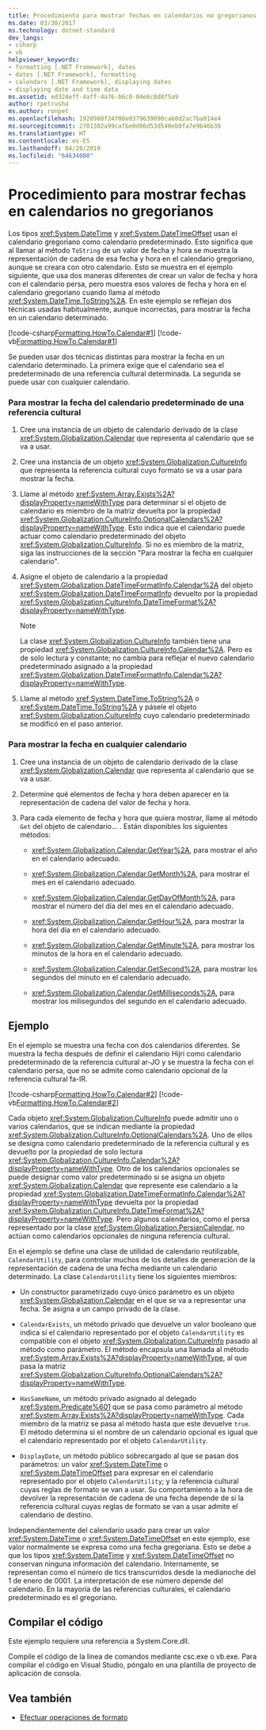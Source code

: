 ```yaml
---
title: Procedimiento para mostrar fechas en calendarios no gregorianos
ms.date: 03/30/2017
ms.technology: dotnet-standard
dev_langs:
- csharp
- vb
helpviewer_keywords:
- formatting [.NET Framework], dates
- dates [.NET Framework], formatting
- calendars [.NET Framework], displaying dates
- displaying date and time data
ms.assetid: ed324eff-4aff-4a76-b6c0-04e6c0d8f5a9
author: rpetrusha
ms.author: ronpet
ms.openlocfilehash: 1928980f24f08e0379639090cab8d2ac7ba014e4
ms.sourcegitcommit: 2701302a99cafbe0d86d53d540eb0fa7e9b46b36
ms.translationtype: HT
ms.contentlocale: es-ES
ms.lasthandoff: 04/28/2019
ms.locfileid: "64634000"
---
```

# <a name="how-to-display-dates-in-non-gregorian-calendars"></a>Procedimiento para mostrar fechas en calendarios no gregorianos
Los tipos <xref:System.DateTime> y <xref:System.DateTimeOffset> usan el calendario gregoriano como calendario predeterminado. Esto significa que al llamar al método `ToString` de un valor de fecha y hora se muestra la representación de cadena de esa fecha y hora en el calendario gregoriano, aunque se creara con otro calendario. Esto se muestra en el ejemplo siguiente, que usa dos maneras diferentes de crear un valor de fecha y hora con el calendario persa, pero muestra esos valores de fecha y hora en el calendario gregoriano cuando llama al método <xref:System.DateTime.ToString%2A>. En este ejemplo se reflejan dos técnicas usadas habitualmente, aunque incorrectas, para mostrar la fecha en un calendario determinado.  
  
 [!code-csharp[Formatting.HowTo.Calendar#1](../../../samples/snippets/csharp/VS_Snippets_CLR/Formatting.HowTo.Calendar/cs/Calendar1.cs#1)]
 [!code-vb[Formatting.HowTo.Calendar#1](../../../samples/snippets/visualbasic/VS_Snippets_CLR/Formatting.HowTo.Calendar/vb/Calendar1.vb#1)]  
  
 Se pueden usar dos técnicas distintas para mostrar la fecha en un calendario determinado. La primera exige que el calendario sea el predeterminado de una referencia cultural determinada. La segunda se puede usar con cualquier calendario.  
  
### <a name="to-display-the-date-for-a-cultures-default-calendar"></a>Para mostrar la fecha del calendario predeterminado de una referencia cultural  
  
1. Cree una instancia de un objeto de calendario derivado de la clase <xref:System.Globalization.Calendar> que representa al calendario que se va a usar.  
  
2. Cree una instancia de un objeto <xref:System.Globalization.CultureInfo> que representa la referencia cultural cuyo formato se va a usar para mostrar la fecha.  
  
3. Llame al método <xref:System.Array.Exists%2A?displayProperty=nameWithType> para determinar si el objeto de calendario es miembro de la matriz devuelta por la propiedad <xref:System.Globalization.CultureInfo.OptionalCalendars%2A?displayProperty=nameWithType>. Esto indica que el calendario puede actuar como calendario predeterminado del objeto <xref:System.Globalization.CultureInfo>. Si no es miembro de la matriz, siga las instrucciones de la sección "Para mostrar la fecha en cualquier calendario".  
  
4. Asigne el objeto de calendario a la propiedad <xref:System.Globalization.DateTimeFormatInfo.Calendar%2A> del objeto <xref:System.Globalization.DateTimeFormatInfo> devuelto por la propiedad <xref:System.Globalization.CultureInfo.DateTimeFormat%2A?displayProperty=nameWithType>.  
  
    > [!NOTE]
    >  La clase <xref:System.Globalization.CultureInfo> también tiene una propiedad <xref:System.Globalization.CultureInfo.Calendar%2A>. Pero es de solo lectura y constante; no cambia para reflejar el nuevo calendario predeterminado asignado a la propiedad <xref:System.Globalization.DateTimeFormatInfo.Calendar%2A?displayProperty=nameWithType>.  
  
5. Llame al método <xref:System.DateTime.ToString%2A> o <xref:System.DateTime.ToString%2A> y pásele el objeto <xref:System.Globalization.CultureInfo> cuyo calendario predeterminado se modificó en el paso anterior.  
  
### <a name="to-display-the-date-in-any-calendar"></a>Para mostrar la fecha en cualquier calendario  
  
1. Cree una instancia de un objeto de calendario derivado de la clase <xref:System.Globalization.Calendar> que representa al calendario que se va a usar.  
  
2. Determine qué elementos de fecha y hora deben aparecer en la representación de cadena del valor de fecha y hora.  
  
3. Para cada elemento de fecha y hora que quiera mostrar, llame al método `Get` del objeto de calendario... . Están disponibles los siguientes métodos:  
  
    - <xref:System.Globalization.Calendar.GetYear%2A>, para mostrar el año en el calendario adecuado.  
  
    - <xref:System.Globalization.Calendar.GetMonth%2A>, para mostrar el mes en el calendario adecuado.  
  
    - <xref:System.Globalization.Calendar.GetDayOfMonth%2A>, para mostrar el número del día del mes en el calendario adecuado.  
  
    - <xref:System.Globalization.Calendar.GetHour%2A>, para mostrar la hora del día en el calendario adecuado.  
  
    - <xref:System.Globalization.Calendar.GetMinute%2A>, para mostrar los minutos de la hora en el calendario adecuado.  
  
    - <xref:System.Globalization.Calendar.GetSecond%2A>, para mostrar los segundos del minuto en el calendario adecuado.  
  
    - <xref:System.Globalization.Calendar.GetMilliseconds%2A>, para mostrar los milisegundos del segundo en el calendario adecuado.  
  
## <a name="example"></a>Ejemplo  
 En el ejemplo se muestra una fecha con dos calendarios diferentes. Se muestra la fecha después de definir el calendario Hijri como calendario predeterminado de la referencia cultural ar-JO y se muestra la fecha con el calendario persa, que no se admite como calendario opcional de la referencia cultural fa-IR.  
  
 [!code-csharp[Formatting.HowTo.Calendar#2](../../../samples/snippets/csharp/VS_Snippets_CLR/Formatting.HowTo.Calendar/cs/Calendar1.cs#2)]
 [!code-vb[Formatting.HowTo.Calendar#2](../../../samples/snippets/visualbasic/VS_Snippets_CLR/Formatting.HowTo.Calendar/vb/Calendar1.vb#2)]  
  
 Cada objeto <xref:System.Globalization.CultureInfo> puede admitir uno o varios calendarios, que se indican mediante la propiedad <xref:System.Globalization.CultureInfo.OptionalCalendars%2A>. Uno de ellos se designa como calendario predeterminado de la referencia cultural y es devuelto por la propiedad de solo lectura <xref:System.Globalization.CultureInfo.Calendar%2A?displayProperty=nameWithType>. Otro de los calendarios opcionales se puede designar como valor predeterminado si se asigna un objeto <xref:System.Globalization.Calendar> que represente ese calendario a la propiedad <xref:System.Globalization.DateTimeFormatInfo.Calendar%2A?displayProperty=nameWithType> devuelta por la propiedad <xref:System.Globalization.CultureInfo.DateTimeFormat%2A?displayProperty=nameWithType>. Pero algunos calendarios, como el persa representado por la clase <xref:System.Globalization.PersianCalendar>, no actúan como calendarios opcionales de ninguna referencia cultural.  
  
 En el ejemplo se define una clase de utilidad de calendario reutilizable, `CalendarUtility`, para controlar muchos de los detalles de generación de la representación de cadena de una fecha mediante un calendario determinado. La clase `CalendarUtility` tiene los siguientes miembros:  
  
- Un constructor parametrizado cuyo único parámetro es un objeto <xref:System.Globalization.Calendar> en el que se va a representar una fecha. Se asigna a un campo privado de la clase.  
  
- `CalendarExists`, un método privado que devuelve un valor booleano que indica si el calendario representado por el objeto `CalendarUtility` es compatible con el objeto <xref:System.Globalization.CultureInfo> pasado al método como parámetro. El método encapsula una llamada al método <xref:System.Array.Exists%2A?displayProperty=nameWithType>, al que pasa la matriz <xref:System.Globalization.CultureInfo.OptionalCalendars%2A?displayProperty=nameWithType>.  
  
- `HasSameName`, un método privado asignado al delegado <xref:System.Predicate%601> que se pasa como parámetro al método <xref:System.Array.Exists%2A?displayProperty=nameWithType>. Cada miembro de la matriz se pasa al método hasta que este devuelve `true`. El método determina si el nombre de un calendario opcional es igual que el calendario representado por el objeto `CalendarUtility`.  
  
- `DisplayDate`, un método público sobrecargado al que se pasan dos parámetros: un valor <xref:System.DateTime> o <xref:System.DateTimeOffset> para expresar en el calendario representado por el objeto `CalendarUtility`; y la referencia cultural cuyas reglas de formato se van a usar. Su comportamiento a la hora de devolver la representación de cadena de una fecha depende de si la referencia cultural cuyas reglas de formato se van a usar admite el calendario de destino.  
  
 Independientemente del calendario usado para crear un valor <xref:System.DateTime> o <xref:System.DateTimeOffset> en este ejemplo, ese valor normalmente se expresa como una fecha gregoriana. Esto se debe a que los tipos <xref:System.DateTime> y <xref:System.DateTimeOffset> no conservan ninguna información del calendario. Internamente, se representan como el número de tics transcurridos desde la medianoche del 1 de enero de 0001. La interpretación de ese número depende del calendario. En la mayoría de las referencias culturales, el calendario predeterminado es el gregoriano.  
  
## <a name="compiling-the-code"></a>Compilar el código  
 Este ejemplo requiere una referencia a System.Core.dll.  
  
 Compile el código de la línea de comandos mediante csc.exe o vb.exe. Para compilar el código en Visual Studio, póngalo en una plantilla de proyecto de aplicación de consola.  
  
## <a name="see-also"></a>Vea también

- [Efectuar operaciones de formato](../../../docs/standard/base-types/performing-formatting-operations.md)
